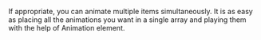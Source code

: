 If appropriate, you can animate multiple items simultaneously.
It is as easy as placing all the animations you want in a single array and playing them with the help of Animation element.

<snippet id='animate-multiple-views-simultaneously-code'/>
